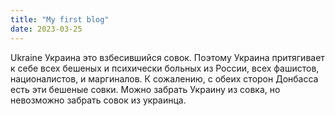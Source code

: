 ```yaml
---
title: "My first blog"
date: 2023-03-25
---
```





Ukraine
Украина это взбесившийся совок.
Поэтому Украина притягивает к себе всех бешеных и психически больных из России, всех фашистов, националистов, и маргиналов.
К сожалению, с обеих сторон Донбасса есть эти бешеные совки.
Можно забрать Украину из совка, но невозможно забрать совок из украинца.
